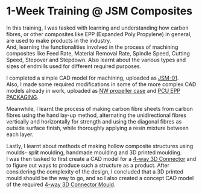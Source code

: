 # 1-Week Training @ JSM Composites

In this training, I was tasked with learning and understanding how carbon fibres, or other composites like EPP (Expanded Poly Propylene) in general, are used to make products in the industry.  
And, learning the functionalities involved in the process of machining composites like Feed Rate, Material Removal Rate, Spindle Speed, Cutting Speed, Stepover and Stepdown. Also learnt about the various types and sizes of endmills used for different required purposes.  
  
I completed a simple CAD model for machining, uploaded as [JSM-01](https://github.com/AaravAryaman/JSM-Composites-Training/tree/main/JSM-01).  
Also, I made some required modifications in some of the more complex CAD models already in work, uploaded as [NW propeller case](https://github.com/AaravAryaman/JSM-Composites-Training/tree/main/NW%20propeller%20case) and [PCU EPP PACKAGING](https://github.com/AaravAryaman/JSM-Composites-Training/tree/main/PCU%20EPP%20PACKAGING).  
  
Meanwhile, I learnt the process of making carbon fibre sheets from carbon fibres using the hand lay-up method, alternating the unidirectional fibres vertically and horizontally for strength and using the diagonal fibres as outside surface finish, while thoroughly applying a resin mixture between each layer.  
  
Lastly, I learnt about methods of making hollow composite structures using moulds- split moulding, handmade moulding and 3D printed moulding.  
I was then tasked to first create a CAD model for a [4-way 3D Connector](https://github.com/AaravAryaman/JSM-Composites-Training/tree/main/4-way%203D%20Connector) and to figure out ways to produce such a structure as a product. After considering the complexity of the design, I concluded that a 3D printed mould should be the way to go, and so I also created a concept CAD model of the required [4-way 3D Connector Mould](https://github.com/AaravAryaman/JSM-Composites-Training/tree/main/4-way%203D%20Connector%20Mould).  
